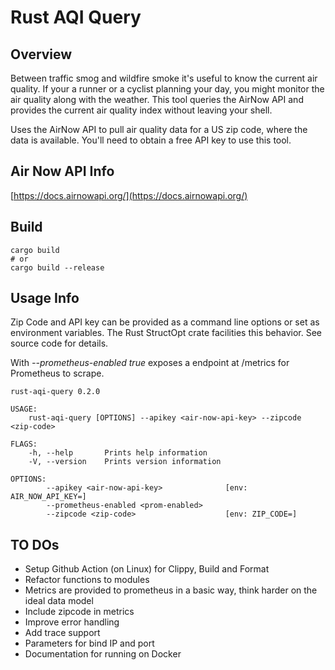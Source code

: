 # Rust AQI Query

## Overview
Between traffic smog and wildfire smoke it's useful to know the current air quality.  If your a runner or a cyclist planning your day, you might monitor the air quality along with the weather.  This tool queries the AirNow API and provides the current air quality index without leaving your shell.  

Uses the AirNow API to pull air quality data for a US zip code, where the data is available.  You'll need to obtain a free API key to use this tool.    

## Air Now API Info
[https://docs.airnowapi.org/](https://docs.airnowapi.org/)

## Build

```
cargo build
# or
cargo build --release
```

## Usage Info

Zip Code and API key can be provided as a command line options or set as environment variables.  The Rust StructOpt crate facilities this behavior.  See source code for details.

With *--prometheus-enabled true* exposes a endpoint at /metrics for Prometheus to scrape.

```
rust-aqi-query 0.2.0

USAGE:
    rust-aqi-query [OPTIONS] --apikey <air-now-api-key> --zipcode <zip-code>

FLAGS:
    -h, --help       Prints help information
    -V, --version    Prints version information

OPTIONS:
        --apikey <air-now-api-key>              [env: AIR_NOW_API_KEY=]
        --prometheus-enabled <prom-enabled>    
        --zipcode <zip-code>                    [env: ZIP_CODE=]
```

## TO DOs
* Setup Github Action (on Linux) for Clippy, Build and Format
* Refactor functions to modules
* Metrics are provided to prometheus in a basic way, think harder on the ideal data model
* Include zipcode in metrics
* Improve error handling
* Add trace support
* Parameters for bind IP and port
* Documentation for running on Docker

